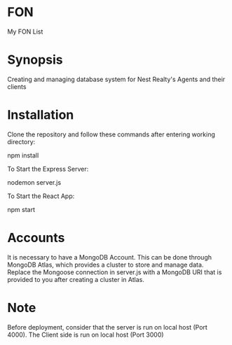 # FON
My FON List

# Synopsis
Creating and managing database system for Nest Realty's Agents and their clients

# Installation 
Clone the repository and follow these commands after entering working directory:

npm install 

To Start the Express Server:

nodemon server.js

To Start the React App:

npm start

# Accounts
It is necessary to have a MongoDB Account. This can be done through MongoDB Atlas, which provides a cluster to store and manage data.
Replace the Mongoose connection in server.js with a MongoDB URI that is provided to you after creating a cluster in Atlas. 

# Note
Before deployment, consider that the server is run on local host (Port 4000). The Client side is run on local host (Port 3000)



